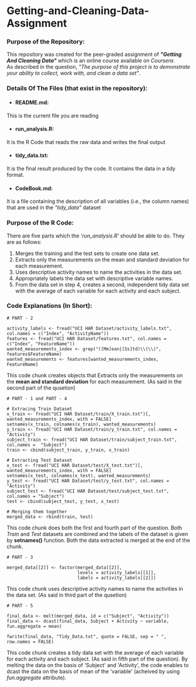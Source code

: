# Getting-and-Cleaning-Data-Assignment  

### Purpose of the Repository:  

This repository was created for the peer-graded assignment of **_"Getting And Cleaning Data"_** which is an online course available on _Coursera_.  
As described in the question, _"The purpose of this project is to demonstrate your ability to collect, work with, and clean a data set"_.  

### Details Of The Files (that exist in the repository):

* #### README.md:    
This is the current file you are reading  
* #### run_analysis.R:  
It is the R Code that reads the raw data and writes the final output  
* #### tidy_data.txt:  
It is the final result produced by the code. It contains the data in a tidy format.   
* #### CodeBook.md:  
It is a file containing the description of all variables (i.e., the column names) that are used in the _"tidy_data"_ dataset  

### Purpose of the R Code:  

There are five parts which the _'run_analysis.R'_ should be able to do. They are as follows:  
  
1. Merges the training and the test sets to create one data set.    
2. Extracts only the measurements on the mean and standard deviation for each measurement.  
3. Uses descriptive activity names to name the activities in the data set.  
4. Appropriately labels the data set with descriptive variable names.  
5. From the data set in step 4, creates a second, independent tidy data set with the average of each variable for each activity and each subject.  

### Code Explanations (In Short):  

```
# PART - 2  
  
activity_labels <- fread("UCI HAR Dataset/activity_labels.txt", col.names = c("Index", "ActivityName"))  
features <- fread("UCI HAR Dataset/features.txt", col.names = c("Index", "FeatureName"))  
wanted_measurements_index <- grep("([Mm]ean|[Ss]td)\\(\\)", features$FeatureName)  
wanted_measurements <- features[wanted_measurements_index, FeatureName]  
```  
This code chunk creates objects that Extracts only the measurements on the **mean and standard deviation** for each measurement. (As said in the second part of the qusetion)  

```
# PART - 1 and PART - 4

# Extracing Train Dataset
x_train <- fread("UCI HAR Dataset/train/X_train.txt")[, wanted_measurements_index, with = FALSE]
setnames(x_train, colnames(x_train), wanted_measurements)
y_train <- fread("UCI HAR Dataset/train/y_train.txt", col.names = "Activity")
subject_train <- fread("UCI HAR Dataset/train/subject_train.txt", col.names =  "Subject")
train <- cbind(subject_train, y_train, x_train)

# Extracting Test Dataset
x_test <- fread("UCI HAR Dataset/test/X_test.txt")[, wanted_measurements_index, with = FALSE]
setnames(x_test, colnames(x_test), wanted_measurements)
y_test <- fread("UCI HAR Dataset/test/y_test.txt", col.names = "Activity")
subject_test <- fread("UCI HAR Dataset/test/subject_test.txt", col.names = "Subject")
test <- cbind(subject_test, y_test, x_test)

# Merging them together
merged_data <- rbind(train, test)
```

This code chunk does both the first and fourth part of the question. Both _Train_ and _Test_ datasets are combined and the labels of the dataset is given by **setnames()** function. Both the data extracted is merged at the end of the chunk.  

```
# PART - 3

merged_data[[2]] <- factor(merged_data[[2]],
                           levels = activity_labels[[1]],
                           labels = activity_labels[[2]])
```
This code chunk uses descriptive activity names to name the activities in the data set. (As said in third part of the qusetion)  

```
# PART - 5

final_data <- melt(merged_data, id = c("Subject", "Activity"))
final_data <- dcast(final_data, Subject + Activity ~ variable, fun.aggregate = mean)

fwrite(final_data, "Tidy_Data.txt", quote = FALSE, sep = " ", row.names = FALSE)
```
This code chunk creates a tidy data set with the average of each variable for each activity and each subject. (As said in fifth part of the question). By melting the data on the basis of 'Subject' and 'Activity', the code enables to dcast the data on the basis of mean of the 'variable' (acheived by using _fun.aggregate_ attribute).   
